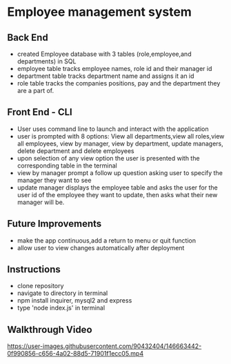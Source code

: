 # Employee management system

##  Back End
- created Employee database with 3 tables (role,employee,and departments) in SQL
- employee table tracks employee names, role id and their manager id
- department table tracks department name and assigns it an id
- role table tracks the companies positions, pay and the department they are a part of.

## Front End - CLI
+ User uses command line to launch and interact with the application
+ user is prompted with 8 options: View all departments,view all roles,view all employees, view by manager, view by department, update managers, delete department and delete employees
+ upon selection of any view option the user is presented with the corresponding table in the terminal
+ view by manager prompt a follow up question asking user to specify the manager they want to see
+ update manager displays the employee table and asks the user for the user id of the employee they want to update, then asks what their new manager will be.

## Future Improvements
+ make the app continuous,add a return to menu or quit function
+ allow user to view changes automatically after deployment

## Instructions
+ clone repository
+ navigate to directory in terminal
+ npm install inquirer, mysql2 and express
+ type 'node index.js' in terminal


## Walkthrough Video


https://user-images.githubusercontent.com/90432404/146663442-0f990856-c656-4a02-88d5-71901f1ecc05.mp4


